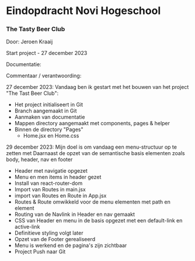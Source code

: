 # Eindopdracht Novi Hogeschool 

### The Tasty Beer Club

Door: Jeroen Kraaij 

Start project - 27 december 2023



Documentatie: 



Commentaar / verantwoording: 

27 december 2023:
Vandaag ben ik gestart met het bouwen van het project "The Tast Beer Club":

- Het project initialiseert in Git
- Branch aangemaakt in Git
- Aanmaken van documentatie 
- Mappen directory aangemaakt met components, pages & helper
- Binnen de directory "Pages"
    - Home.jsx en Home.css
  
29 december 2023:
Mijn doel is om vandaag een menu-structuur op te zetten met 
Daarnaast de opzet van de semantische basis elementen zoals body, header, nav en footer

- Header met navigatie opgezet
- Menu en men items in header gezet
- Install van react-router-dom
- Import van Routes in main.jsx
- import van Routes en Route in App.jsx
- Routes & Route omwikkeld voor de menu elementen met path en element
- Routing van de Navlink in Header en nav gemaakt 
- CSS van Header en menu in de basis opgezet met een default-link en active-link
- Definitieve styling volgt later 
- Opzet van de Footer gerealiseerd
- Menu is werkend en de pagina's zijn zichtbaar
- Project Push naar Git
